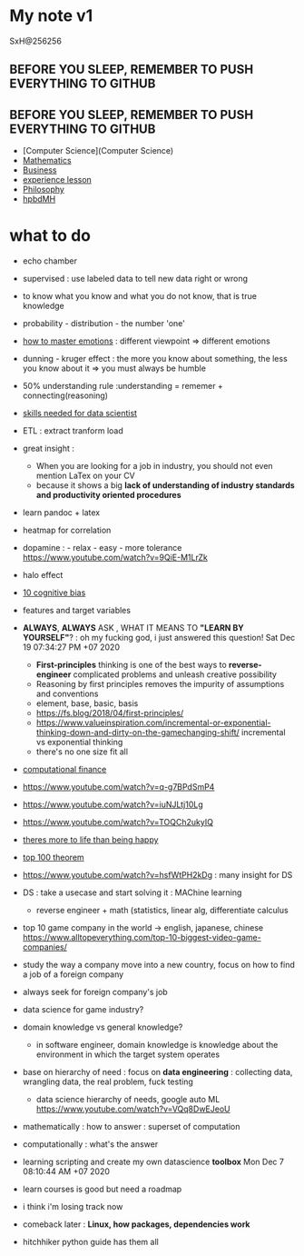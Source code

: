# My note v1
SxH@256256
## BEFORE YOU SLEEP, REMEMBER TO PUSH EVERYTHING TO GITHUB
## BEFORE YOU SLEEP, REMEMBER TO PUSH EVERYTHING TO GITHUB
- [Computer Science](Computer Science)
- [Mathematics](Mathematics)
- [Business](Business)
- [experience lesson](experience)
- [Philosophy](Philosophy)
- [hpbdMH](hpbdMH)

# what to do
- echo chamber
- supervised : use labeled data to tell new data right or wrong
- to know what you know and what you do not know, that is true knowledge
- probability - distribution - the number 'one'
- [how to master emotions](https://www.youtube.com/watch?v=QGQQ7pJQqHk) : different viewpoint => different emotions
- dunning - kruger effect : the more you know about something, the less you know about it => you must always be humble
- 50% understanding rule :understanding = rememer + connecting(reasoning)
- [skills needed for data scientist](https://www.youtube.com/watch?v=em8nBc-zRaM)
- ETL : extract tranform load
- great insight :
    - When you are looking for a job in industry, you should not even mention LaTex on your CV
    - because it shows a big __lack of understanding of industry standards and productivity oriented procedures__
- learn pandoc + latex
- heatmap for correlation
- dopamine : - relax - easy - more tolerance https://www.youtube.com/watch?v=9QiE-M1LrZk 
- halo effect
- [10 cognitive bias](https://www.verywellmind.com/cognitive-biases-distort-thinking-2794763)
- features and target variables

- __ALWAYS__, __ALWAYS__ ASK , WHAT IT MEANS TO __"LEARN BY YOURSELF"__? : oh my fucking god, i just answered this question!  Sat Dec 19 07:34:27 PM +07 2020
    - __First-principles__ thinking is one of the best ways to __reverse-engineer__ complicated problems and unleash creative possibility
    - Reasoning by first principles removes the impurity of assumptions and conventions
    - element, base, basic, basis
    - https://fs.blog/2018/04/first-principles/
    - https://www.valueinspiration.com/incremental-or-exponential-thinking-down-and-dirty-on-the-gamechanging-shift/ incremental vs exponential thinking
    - there's no one size fit all

- [computational finance](https://en.wikipedia.org/wiki/Computational_finance)
- https://www.youtube.com/watch?v=q-g7BPdSmP4
- https://www.youtube.com/watch?v=iuNJLtj10Lg
- https://www.youtube.com/watch?v=TOQCh2ukyIQ
- [theres more to life than being happy](theres-more-to-life-than-being-happy)
- [top 100 theorem](http://pirate.shu.edu/~kahlnath/Top100.html)
- https://www.youtube.com/watch?v=hsfWtPH2kDg : many insight for DS
- DS : take a usecase and start solving it : MAChine learning 
    - reverse engineer + math (statistics, linear alg, differentiate calculus
- top 10 game company in the world -> english, japanese, chinese https://www.alltopeverything.com/top-10-biggest-video-game-companies/
- study the way a company move into a new country, focus on how to find a job of a foreign company
- always seek for foreign company's job
- data science for game industry?
- domain knowledge vs general knowledge?
    - in software engineer, domain knowledge is knowledge about the environment in which the target system operates 
- base on hierarchy of need : focus on __data engineering__ : collecting data, wrangling data, the real problem, fuck testing
    - data science hierarchy of needs, google auto ML https://www.youtube.com/watch?v=VQq8DwEJeoU
- mathematically : how to answer : superset of computation
- computationally : what's the answer
- learning scripting and create my own datascience __toolbox__ Mon Dec  7 08:10:44 AM +07 2020
- learn courses is good but need a roadmap
- i think i'm losing track now

- comeback later : __Linux, how packages, dependencies work__
- hitchhiker python guide has them all

